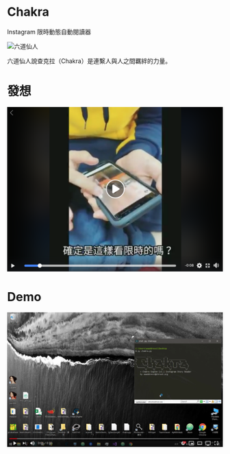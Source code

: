 # Chakra
Instagram 限時動態自動閱讀器

![六道仙人](https://images.900.tw/upload_file/38/content/0c9c4958-5846-1bdf-63ab-09f5a7971d45.gif)

六道仙人說查克拉（Chakra）是連繫人與人之間羈絆的力量。

# 發想

[![發想於 Duncan Matthew Tubbs 堂妹的 Idea](idea.png)](https://www.facebook.com/duncan.m.tubbs/videos/vb.100012003341392/733223563754415/?type=2&video_source=user_video_tab)


# Demo

[![Youtube Demo](demo.png)](https://youtu.be/LpM9NUcYy0s)
